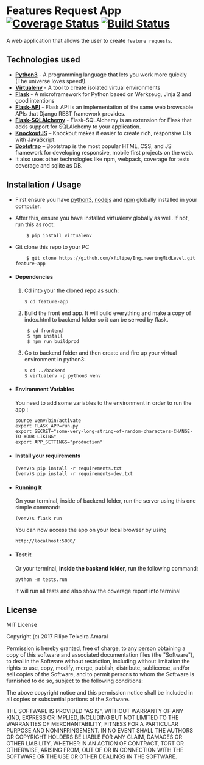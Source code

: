 # Features Request App [![Coverage Status](https://coveralls.io/repos/github/Itisfilipe/EngineeringMidLevel/badge.svg)](https://coveralls.io/github/Itisfilipe/EngineeringMidLevel) [![Build Status](https://travis-ci.org/Itisfilipe/EngineeringMidLevel.svg?branch=master)](https://travis-ci.org/Itisfilipe/EngineeringMidLevel)

A web application that allows the user to create `feature requests`.

## Technologies used
* **[Python3](https://www.python.org/downloads/)** - A programming language that lets you work more quickly (The universe loves speed!).
* **[Virtualenv](https://virtualenv.pypa.io/en/stable/)** - A tool to create isolated virtual environments
* **[Flask](flask.pocoo.org/)** - A microframework for Python based on Werkzeug, Jinja 2 and good intentions
* **[Flask-API](http://www.flaskapi.org/)** - Flask API is an implementation of the same web browsable APIs that Django REST framework provides.
* **[Flask-SQLAlchemy](http://flask-sqlalchemy.pocoo.org/2.1/)** - Flask-SQLAlchemy is an extension for Flask that adds support for SQLAlchemy to your application.
* **[KnockoutJS](http://knockoutjs.com/)** – Knockout makes it easier to create rich, responsive UIs with JavaScript.
* **[Bootstrap](http://getbootstrap.com/)** – Bootstrap is the most popular HTML, CSS, and JS framework for developing responsive, mobile first projects on the web.
* It also uses other technologies like npm, webpack, coverage for tests coverage and sqlite as DB.


## Installation / Usage
* First ensure you have [python3](https://www.python.org), [nodejs](https://nodejs.org/en/) and [npm](https://nodejs.org/en/) globally installed in your computer.
* After this, ensure you have installed virtualenv globally as well. If not, run this as root:
    ```
        $ pip install virtualenv
    ```
* Git clone this repo to your PC
    ```
        $ git clone https://github.com/xfilipe/EngineeringMidLevel.git feature-app
    ```


* #### Dependencies
    1. Cd into your the cloned repo as such:
        ```
        $ cd feature-app
        ```
    2. Build the front end app. It will build everything and make a copy of index.html to backend folder so it can be served by flask.
       ```
        $ cd frontend
        $ npm install
        $ npm run buildprod
        ```
    3. Go to backend folder and then create and fire up your virtual environment in python3:
        ```
        $ cd ../backend
        $ virtualenv -p python3 venv
        ```

* #### Environment Variables
    You need to add some variables to the environment in order to run the app :
    ```
    source venv/bin/activate
    export FLASK_APP=run.py
    export SECRET="some-very-long-string-of-random-characters-CHANGE-TO-YOUR-LIKING"
    export APP_SETTINGS="production"
    ```

* #### Install your requirements
    ```
    (venv)$ pip install -r requirements.txt
    (venv)$ pip install -r requirements-dev.txt
    ```

* #### Running It
    On your terminal, inside of backend folder, run the server using this one simple command:
    ```
    (venv)$ flask run
    ```
    You can now access the app on your local browser by using
    ```
    http://localhost:5000/
    ```

* #### Test it
    Or your terminal, **inside the backend folder**, run the following command:
    ```
    python -m tests.run
    ```
    It will run all tests and also show the coverage report into terminal


## License
MIT License

Copyright (c) 2017 Filipe Teixeira Amaral

Permission is hereby granted, free of charge, to any person obtaining a copy
of this software and associated documentation files (the "Software"), to deal
in the Software without restriction, including without limitation the rights
to use, copy, modify, merge, publish, distribute, sublicense, and/or sell
copies of the Software, and to permit persons to whom the Software is
furnished to do so, subject to the following conditions:

The above copyright notice and this permission notice shall be included in all
copies or substantial portions of the Software.

THE SOFTWARE IS PROVIDED "AS IS", WITHOUT WARRANTY OF ANY KIND, EXPRESS OR
IMPLIED, INCLUDING BUT NOT LIMITED TO THE WARRANTIES OF MERCHANTABILITY,
FITNESS FOR A PARTICULAR PURPOSE AND NONINFRINGEMENT. IN NO EVENT SHALL THE
AUTHORS OR COPYRIGHT HOLDERS BE LIABLE FOR ANY CLAIM, DAMAGES OR OTHER
LIABILITY, WHETHER IN AN ACTION OF CONTRACT, TORT OR OTHERWISE, ARISING FROM,
OUT OF OR IN CONNECTION WITH THE SOFTWARE OR THE USE OR OTHER DEALINGS IN THE
SOFTWARE.

